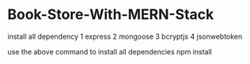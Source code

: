# Book-Store-With-MERN-Stack
install all dependency 
1 express
2 mongoose
3 bcryptjs
4 jsonwebtoken

use the above command to install all dependencies 
npm install 
